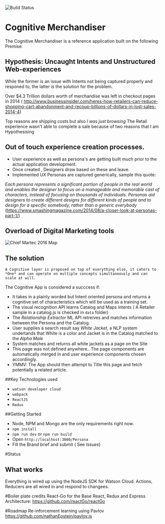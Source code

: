 ![Build Status](https://api.travis-ci.org/ramakay/CognitiveMerchandiser.svg)
# Cognitive Merchandiser
The Cognitive Merchandiser is a reference application built on the following Premise:

## Hypothesis: Uncaught Intents and Unstructured Web-experiences
While the former is an issue with Intents not being captured properly and responed to, the latter is the solution for the problem. 

Over $4.3 Trillion dollars worth of merchandise was left in checkout pages in 2014 ( http://www.businessinsider.com/heres-how-retailers-can-reduce-shopping-cart-abandonment-and-recoup-billions-of-dollars-in-lost-sales-2014-4)

Top reasons are shipping costs but also _I was just browsing_ The Retail experience wasn't able to complete a sale because of two reasons that I am Hypothesising

## Out of touch experience creation processes.
* User experience as well as persona's are getting built much prior to the actual application development.
* Once created , Designers draw based on these and leave.
* Implemented UX Personas are captured generically, sample this quote:

_Each persona represents a significant portion of people in the real world and enables the designer to focus on a manageable and memorable cast of characters, instead of focusing on thousands of individuals. Personas aid designers to create different designs for different kinds of people and to design for a specific somebody, rather than a generic everybody_ 
(https://www.smashingmagazine.com/2014/08/a-closer-look-at-personas-part-1/)

## Overload of Digital Marketing tools
![Chief Martec 2016 Map](http://cdn.chiefmartec.com/wp-content/uploads/2016/03/marketing_technology_landscape_2016_3000px.jpg)

## The solution

```A Cognitive layer is proposed on top of everything else, it caters to *One* and can operate on multiple concepts simultaneously and can scale at will.```


The Cognitive App  is considered a succcess if:
* It takes in a plainly worded but Intent oriented persona and returns a cognitive set of characteristics which will be used as a training set.
* The visual recognition API learns Catalog and Maps intents ( A Retailer sample in a catalog.js is checked in `data` folder)
* The _Relationship Extractor_ ML API retreives and matches information between the Persona and the Catalog.
* User supplies a search result say _White Jacket_, a NLP system undertands that White is a color and Jacket is in the Catalog matched to the _Alpha Male_
* System matches and returns all white jackets as a page on the Site
* This page was not defined anywhere.. The page components are automatically merged in and user experience components chosen accordingly.
* YMMV: The App should then attempt to Title this page and fetch potentially a related article.

##Key Technologies used
* `watson developer cloud`
* `webpack`
* `ReactJS`
* `Redux`

##Getting Started
* Node, NPM and Mongo are the only requirements right now.
* `npm install`
* `npm run dev` or `npm run build`
* Open `http://localhost:3000/Persona`
* Fill the Brand brief and submit ( See _Issues_)

#Status
## What works
Everything is wired up using the NodeJS SDK for Watson Cloud.
Actions, Reducers are all wired in and respond to changees.

#Boiler plate credits
React-Go for the Base React, Redux and Express Architecture: https://github.com/reactGo/reactGo 

#Roadmap
Re-inforcement learning using Pavlov
https://github.com/nathanEpstein/pavlov.js 


